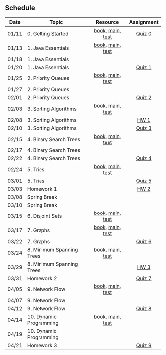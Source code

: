## Schedule

| Date | Topic | Resource | Assignment |
|:---:|---|:---:|:---:|
|01/11| 0. Getting Started | [book](https://emory.gitbook.io/dsa-java/getting-started), [main](../src/main/java/edu/emory/cs/utils), [test](../src/test/java/edu/emory/cs/utils) | [Quiz 0]() |
|01/13| 1. Java Essentials | [book](https://emory.gitbook.io/dsa-java/java-essentials), [main](../src/main/java/edu/emory/cs/algebraic), [test](../src/test/java/edu/emory/cs/algebraic) | |
|01/18| 1. Java Essentials | | |
|01/20| 1. Java Essentials | | [Quiz 1]() |
|01/25| 2. Priority Queues | [book](https://emory.gitbook.io/dsa-java/priority-queues), [main](../src/main/java/edu/emory/cs/queue), [test](../src/test/java/edu/emory/cs/queue) | |
|01/27| 2. Priority Queues | | |
|02/01| 2. Priority Queues | | [Quiz 2]() |
|02/03| 3. Sorting Algorithms | [book](https://emory.gitbook.io/dsa-java/sorting-algorithms), [main](../src/main/java/edu/emory/cs/sort), [test](../src/test/java/edu/emory/cs/sort) | |
|02/08| 3. Sorting Algorithms | | [HW 1]() |
|02/10| 3. Sorting Algorithms | | [Quiz 3]() |
|02/15| 4. Binary Search Trees | [book](https://emory.gitbook.io/dsa-java/binary-search-trees), [main](../src/main/java/edu/emory/cs/tree), [test](../src/test/java/edu/emory/cs/tree)  | | 
|02/17| 4. Binary Search Trees | | |
|02/22| 4. Binary Search Trees | | [Quiz 4]() |
|02/24| 5. Tries | [book](https://emory.gitbook.io/dsa-java/tries), [main](../src/main/java/edu/emory/cs/trie), [test](../src/test/java/edu/emory/cs/trie) | |
|03/01| 5. Tries | | [Quiz 5]() |
|03/03| Homework 1 | | [HW 2]() |
|03/08| Spring Break | | |
|03/10| Spring Break | | |
|03/15| 6. Disjoint Sets | [book](https://emory.gitbook.io/dsa-java/disjoint-sets), [main](../src/main/java/edu/emory/cs/set), [test](../src/test/java/edu/emory/cs/set) | |
|03/17| 7. Graphs | [book](https://emory.gitbook.io/dsa-java/graphs), [main](../src/main/java/edu/emory/cs/graph), [test](../src/test/java/edu/emory/cs/graph) |  |
|03/22| 7. Graphs |  | [Quiz 6]() |
|03/24| 8. Minimum Spanning Trees | [book](https://emory.gitbook.io/dsa-java/minimum-spanning-trees), [main](../src/main/java/edu/emory/cs/graph/span), [test](../src/test/java/edu/emory/cs/graph/span) | |
|03/29| 8. Minimum Spanning Trees | | [HW 3]() |
|03/31| Homework 2 | | [Quiz 7]() |
|04/05| 9. Network Flow | [book](https://emory.gitbook.io/dsa-java/network-flow), [main](../src/main/java/edu/emory/cs/graph/flow), [test](../src/test/java/edu/emory/cs/graph/flow) | |
|04/07| 9. Network Flow | | |
|04/12| 9. Network Flow |  | [Quiz 8]() |
|04/14| 10. Dynamic Programming | [book](https://emory.gitbook.io/dsa-java/dynamic-programming), [main](../src/main/java/edu/emory/cs/dynamic), [test](../src/test/java/edu/emory/cs/dynamic) | |
|04/19| 10. Dynamic Programming | | |
|04/21| Homework 3 | | [Quiz 9]() |
